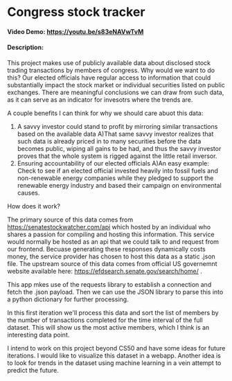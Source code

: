 # Congress stock tracker
#### Video Demo:  https://youtu.be/s83eNAVwTvM
#### Description:
This project makes use of publicly available data about disclosed stock trading transactions by members of congress. Why would we want to do this? Our elected officials have regular access to information that could substantially impact the stock market or individual securities listed on public exchanges. There are meaningful conclusions we can draw from such data, as it can serve as an indicator for invesotrs where the trends are.

A couple benefits I can think for why we should care abuot this data:
1) A savvy investor could stand to profit by mirroring similar transactions based on the available data
    A)That same savvy investor realizes that such data is already priced in to many securities before the data becomes public, wiping all gains to be had, and thus the savvy investor proves that the whole system is rigged against the little retail inversor.
2) Ensuring accountability of our elected officials
    A)An easy example: Check to see if an elected official invested heavily into fossil fuels and non-renewable energy companies while they pledged to support the renewable energy industry and based their campaign on environmental causes.

How does it work?

The primary source of this data comes from https://senatestockwatcher.com/api which hosted by an individual who shares a passion for compiling and hosting this information. This service would normally be hosted as an api that we could talk to and request from our frontend. Becuase generating these responses dynamically costs money, the service provider has chosen to host this data as a static .json file. The upstream source of this data comes from official US governemnt website available here: https://efdsearch.senate.gov/search/home/ .

This app mkes use of the requests library to establish a connection and fetch the .json payload. Then we can use the JSON library to parse this into a python dictionary for further processing.

In this first iteration we'll process this data and sort the list of members by the number of transactions completed for the time interval of the full dataset. This will show us the most active members, which I think is an interesting data point.

I intend to work on this project beyond CS50 and have some ideas for future iterations. I would like to visualize this dataset in a webapp. Another idea is to look for trends in the dataset using machine learning in a vein attempt to predict the future.

